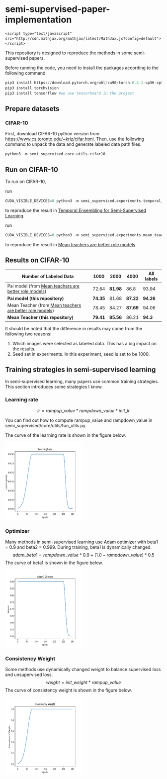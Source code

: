# semi-supervised-paper-implementation

```
<script type="text/javascript" src="http://cdn.mathjax.org/mathjax/latest/MathJax.js?config=default"></script>
```

This repository is designed to reproduce the methods in some semi-supervised papers.

Before running the code, you need to install the packages according to the following command.

```python
pip3 install https://download.pytorch.org/whl/cu90/torch-0.4.1-cp36-cp36m-win_amd64.whl
pip3 install torchvision
pip3 install tensorflow #we use tensorboard in the project
```



## Prepare datasets

### CIFAR-10

First, download CIFAR-10 python version from https://www.cs.toronto.edu/~kriz/cifar.html. Then, use the following command to unpack the data and generate labeled data path files. 

```python
python3 -m semi_supervised.core.utils.cifar10
```



## Run on CIFAR-10

To run on CIFAR-10, 

run

```python
CUDA_VISIBLE_DEVICES=0 python3 -m semi_supervised.experiments.temporal_ensembling.cifar10_test
```

to reproduce the result in [Temporal Ensembling for Semi-Supervised Learning](https://arxiv.org/abs/1610.02242).

run

```python
CUDA_VISIBLE_DEVICES=0 python3 -m semi_supervised.experiments.mean_teacher.cifar10_test
```

to reproduce the result in [Mean teachers are better role models](https://arxiv.org/abs/1703.01780).



## Results on CIFAR-10

| Number of Labeled Data                                       | 1000      | 2000      | 4000      | All labels |
| ------------------------------------------------------------ | --------- | --------- | --------- | ---------- |
| Pai model (from [Mean teachers are better role models](https://arxiv.org/abs/1703.01780)) | 72.64     | **81.98** | 86.8      | 93.94      |
| **Pai model (this repository)**                              | **74.35** | 81.68     | **87.22** | **94.26**  |
| Mean Teacher (from [Mean teachers are better role models](https://arxiv.org/abs/1703.01780)) | 78.45     | 84.27     | **87.69** | 94.06      |
| **Mean Teacher (this repository)**                           | **79.41** | **85.56** | 86.21     | **94.3**   |

It should be noted that the difference in results may come from the following two reasons:

1. Which images were selected as labeled data. This has a big impact on the results.
2. Seed set in experiments. In this experiment, seed is set to be 1000.



## Training strategies in semi-supervised learning

In semi-supervised learning, many papers use common training strategies. This section introduces some strategies I know.

### Learning rate

$$
lr = rampup\_value * rampdown\_value * init\_lr
$$

You can find out how to compute rampup_value and rampdown_value in semi_supervised/core/utils/fun_utils.py.

The curve of the learning rate is shown in the figure below.

<img src="semi_supervised/pics/LearningRate.png" alt="alt text" width="250" height="250">

### Optimizer

Many methods in semi-supervised learning use Adam optimizer with beta1 = 0.9 and beta2 = 0.999. During training, beta1 is dynamically changed.
$$
adam\_beta1 = rampdown\_value * 0.9 + (1.0 - rampdown\_value) * 0.5
$$
The curve of beta1 is shown in the figure below.

<img src="semi_supervised/pics/Adam1.png" alt="alt text" width="250" height="250">

### Consistency Weight

Some methods use dynamically changed weight to balance supervised loss and unsupervised loss. 
$$
weight = init\_weight * rampup\_value
$$
The curve of consistency weight is shown in the figure below.

<img src="semi_supervised/pics/ConsistencyWeight.png" alt="alt text" width="250" height="250">



